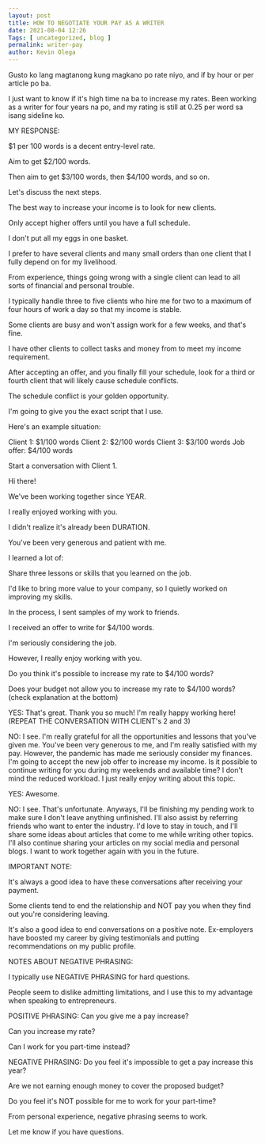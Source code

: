 ```yaml
--- 
layout: post 
title: HOW TO NEGOTIATE YOUR PAY AS A WRITER
date: 2021-08-04 12:26
Tags: [ uncategorized, blog ]
permalink: writer-pay 
author: Kevin Olega 
--- 
```

Gusto ko lang magtanong kung magkano po rate niyo, and if by hour or per article po ba.

I just want to know if it's high time na ba to increase my rates. Been working as a writer for four years na po, and my rating is still at 0.25 per word sa isang sideline ko.

MY RESPONSE:

$1 per 100 words is a decent entry-level rate. 

Aim to get $2/100 words. 

Then aim to get $3/100 words, then $4/100 words, and so on.

Let's discuss the next steps.

The best way to increase your income is to look for new clients. 

Only accept higher offers until you have a full schedule.

I don't put all my eggs in one basket.

I prefer to have several clients and many small orders than one client that I fully depend on for my livelihood.

From experience, things going wrong with a single client can lead to all sorts of financial and personal trouble.

I typically handle three to five clients who hire me for two to a maximum of four hours of work a day so that my income is stable.

Some clients are busy and won't assign work for a few weeks, and that's fine.

I have other clients to collect tasks and money from to meet my income requirement.

After accepting an offer, and you finally fill your schedule, look for a third or fourth client that will likely cause schedule conflicts. 

The schedule conflict is your golden opportunity.

I'm going to give you the exact script that I use.

Here's an example situation:

Client 1: $1/100 words
Client 2: $2/100 words
Client 3: $3/100 words
Job offer: $4/100 words

Start a conversation with Client 1.

Hi there!

We've been working together since YEAR.

I really enjoyed working with you.

I didn't realize it's already been DURATION.

You've been very generous and patient with me.

I learned a lot of:

Share three lessons or skills that you learned on the job.

I'd like to bring more value to your company, so I quietly worked on improving my skills.

In the process, I sent samples of my work to friends.

I received an offer to write for $4/100 words.

I'm seriously considering the job. 

However, I really enjoy working with you.

Do you think it's possible to increase my rate to $4/100 words?

Does your budget not allow you to increase my rate to $4/100 words? (check explanation at the bottom)

YES: That's great. Thank you so much! I'm really happy working here! (REPEAT THE CONVERSATION WITH CLIENT's 2 and 3)

NO: I see. I'm really grateful for all the opportunities and lessons that you've given me. You've been very generous to me, and I'm really satisfied with my pay. However, the pandemic has made me seriously consider my finances. I'm going to accept the new job offer to increase my income. Is it possible to continue writing for you during my weekends and available time? I don't mind the reduced workload. I just really enjoy writing about this topic.

YES: Awesome. 

NO: I see. That's unfortunate. Anyways, I'll be finishing my pending work to make sure I don't leave anything unfinished. I'll also assist by referring friends who want to enter the industry. I'd love to stay in touch, and I'll share some ideas about articles that come to me while writing other topics. I'll also continue sharing your articles on my social media and personal blogs. I want to work together again with you in the future.

IMPORTANT NOTE:

It's always a good idea to have these conversations after receiving your payment. 

Some clients tend to end the relationship and NOT pay you when they find out you're considering leaving.

It's also a good idea to end conversations on a positive note. Ex-employers have boosted my career by giving testimonials and putting recommendations on my public profile.

NOTES ABOUT NEGATIVE PHRASING:

I typically use NEGATIVE PHRASING for hard questions.

People seem to dislike admitting limitations, and I use this to my advantage when speaking to entrepreneurs.

POSITIVE PHRASING:
Can you give me a pay increase?

Can you increase my rate?

Can I work for you part-time instead?

NEGATIVE PHRASING:
Do you feel it's impossible to get a pay increase this year?

Are we not earning enough money to cover the proposed budget?

Do you feel it's NOT possible for me to work for your part-time?

From personal experience, negative phrasing seems to work.

Let me know if you have questions.